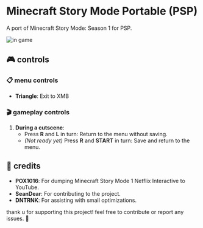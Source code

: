 # Minecraft Story Mode Portable (PSP)

A port of Minecraft Story Mode: Season 1 for PSP.

![](https://i.imgur.com/H0DDJvQ.png "in game")

## 🎮 controls

### 📋 menu controls
- **Triangle**: Exit to XMB

### 🎬 gameplay controls
1. **During a cutscene**:
   - Press **R** and **L** in turn: Return to the menu without saving.
   - *(Not ready yet)* Press **R** and **START** in turn: Save and return to the menu.

## 👏 credits

- **POX1016**: For dumping Minecraft Story Mode 1 Netflix Interactive to YouTube.
- **SeanDear**: For contributing to the project.
- **DNTRNK**: For assisting with small optimizations.

thank u for supporting this project! feel free to contribute or report any issues. 🚀
